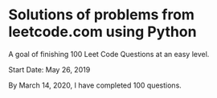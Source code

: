 # Solutions of problems from leetcode.com using Python

A goal of finishing 100 Leet Code Questions at an easy level.

Start Date: May 26, 2019

By March 14, 2020, I have completed 100 questions.


